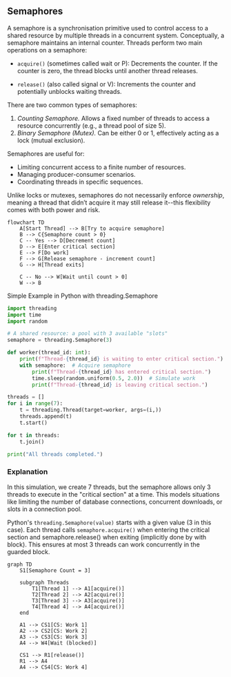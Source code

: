 
## Semaphores

A semaphore is a synchronisation primitive used to control access to a shared resource by multiple
threads in a concurrent system. Conceptually, a semaphore maintains an internal counter. Threads
perform two main operations on a semaphore:

- `acquire()` (sometimes called wait or P): Decrements the counter. If the counter is zero, the
  thread blocks until another thread releases.

- `release()` (also called signal or V): Increments the counter and potentially unblocks waiting threads.

There are two common types of semaphores:
1. *Counting Semaphore.* Allows a fixed number of threads to access a resource concurrently (e.g., a
   thread pool of size 5).
2. *Binary Semaphore (Mutex).* Can be either 0 or 1, effectively acting as a lock (mutual exclusion).

Semaphores are useful for:
- Limiting concurrent access to a finite number of resources.
- Managing producer-consumer scenarios.
- Coordinating threads in specific sequences.

Unlike locks or mutexes, semaphores do not necessarily enforce *ownership*, meaning a thread that didn’t
acquire it may still release it--this flexibility comes with both power and risk.

```mermaid
flowchart TD
    A[Start Thread] --> B[Try to acquire semaphore]
    B --> C{Semaphore count > 0}
    C -- Yes --> D[Decrement count]
    D --> E[Enter critical section]
    E --> F[Do work]
    F --> G[Release semaphore - increment count]
    G --> H[Thread exits]

    C -- No --> W[Wait until count > 0]
    W --> B
```



Simple Example in Python with threading.Semaphore

```python
import threading
import time
import random

# A shared resource: a pool with 3 available "slots"
semaphore = threading.Semaphore(3)

def worker(thread_id: int):
    print(f"Thread-{thread_id} is waiting to enter critical section.")
    with semaphore:  # Acquire semaphore
        print(f"Thread-{thread_id} has entered critical section.")
        time.sleep(random.uniform(0.5, 2.0))  # Simulate work
        print(f"Thread-{thread_id} is leaving critical section.")

threads = []
for i in range(7):
    t = threading.Thread(target=worker, args=(i,))
    threads.append(t)
    t.start()

for t in threads:
    t.join()

print("All threads completed.")
```


### Explanation

In this simulation, we create 7 threads, but the semaphore allows only 3 threads to execute in the "critical section"
at a time. This models situations like limiting the number of database connections, concurrent downloads, or slots in
a connection pool.

Python's `threading.Semaphore(value)` starts with a given value (3 in this case). Each thread calls `semaphore.acquire()`
when entering the critical section and semaphore.release() when exiting (implicitly done by with block). This ensures at
most 3 threads can work concurrently in the guarded block.


```mermaid
graph TD
    S1[Semaphore Count = 3]

    subgraph Threads
        T1[Thread 1] --> A1[acquire()]
        T2[Thread 2] --> A2[acquire()]
        T3[Thread 3] --> A3[acquire()]
        T4[Thread 4] --> A4[acquire()]
    end

    A1 --> CS1[CS: Work 1]
    A2 --> CS2[CS: Work 2]
    A3 --> CS3[CS: Work 3]
    A4 --> W4[Wait (blocked)]

    CS1 --> R1[release()]
    R1 --> A4
    A4 --> CS4[CS: Work 4]
```